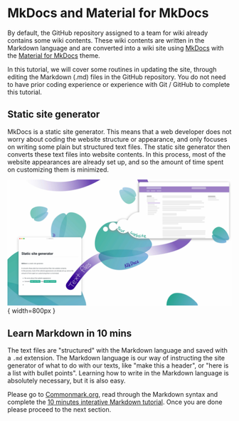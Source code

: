# MkDocs and Material for MkDocs

By default, the GitHub repository assigned to a team for wiki already contains some wiki contents. These wiki contents are written in the Markdown language and are converted into a wiki site using [MkDocs](http://mkdocs.org) with the [Material for MkDocs](https://squidfunk.github.io/mkdocs-material/) theme.

In this tutorial, we will cover some routines in updating the site, through editing the Markdown (.md) files in the GitHub repository. You do not need to have prior coding experience or experience with Git / GitHub to complete this tutorial.

## Static site generator

MkDocs is a static site generator. This means that a web developer does not worry about coding the website structure or appearance, and only focuses on writing some plain but structured text files. The static site generator then converts these text files into website contents. In this process, most of the website appearances are already set up, and so the amount of time spent on customizing them is minimized.

![Static Site Generator](img/ssg.jpg){ width=800px }  

## Learn Markdown in 10 mins

The text files are "structured" with the Markdown language and saved with a `.md` extension. The Markdown language is our way of instructing the site generator of what to do with our texts, like "make this a header", or "here is a list with bullet points". Learning how to write in the Markdown language is absolutely necessary, but it is also easy.

Please go to [Commonmark.org](https://commonmark.org), read through the Markdown syntax and complete the [10 minutes interative Markdown tutorial](https://commonmark.org/help/tutorial/). Once you are done please proceed to the next section.